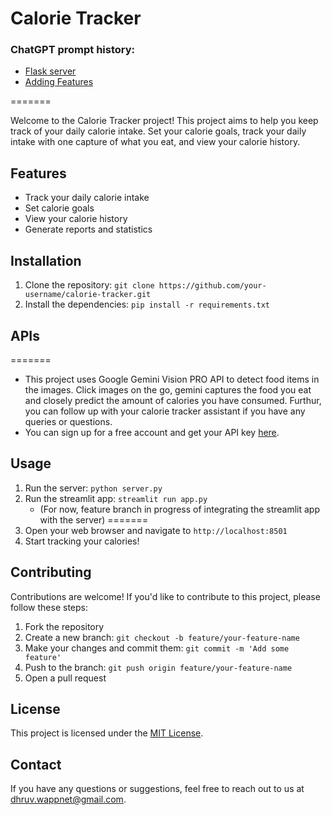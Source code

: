 # Calorie Tracker


### ChatGPT prompt history:
- [Flask server](https://chat.openai.com/share/c587332e-4dff-477f-8523-6e8504f43457)
- [Adding Features](https://chat.openai.com/share/25b3a610-2bd8-4e3c-9f36-36c16522e580)

=======

Welcome to the Calorie Tracker project! This project aims to help you keep track of your daily calorie intake. Set your calorie goals, track your daily intake with one capture of what you eat, and view your calorie history.

## Features

- Track your daily calorie intake
- Set calorie goals
- View your calorie history
- Generate reports and statistics

## Installation

1. Clone the repository: `git clone https://github.com/your-username/calorie-tracker.git`
2. Install the dependencies: `pip install -r requirements.txt`

## APIs


=======
- This project uses Google Gemini Vision PRO API to detect food items in the images.
Click images on the go, gemini captures the food you eat and closely predict the amount of calories you have consumed. Furthur, you can follow up with your calorie tracker assistant if you have any queries or questions.
- You can sign up for a free account and get your API key [here](https://www.geminiapi.com/).

## Usage

1. Run the server: `python server.py`
2. Run the streamlit app: `streamlit run app.py`
    - (For now, feature branch in progress of integrating the streamlit app with the server) 
=======
3. Open your web browser and navigate to `http://localhost:8501`
4. Start tracking your calories!

## Contributing

Contributions are welcome! If you'd like to contribute to this project, please follow these steps:

1. Fork the repository
2. Create a new branch: `git checkout -b feature/your-feature-name`
3. Make your changes and commit them: `git commit -m 'Add some feature'`
4. Push to the branch: `git push origin feature/your-feature-name`
5. Open a pull request

## License

This project is licensed under the [MIT License](LICENSE).

## Contact

If you have any questions or suggestions, feel free to reach out to us at [dhruv.wappnet@gmail.com](mailto:dhruv.wappnet@gmail.com).
